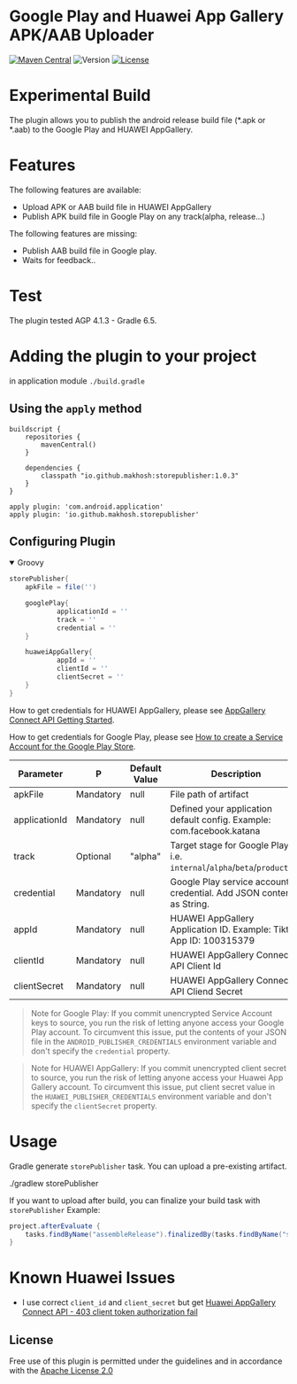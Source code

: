 # Google Play and Huawei App Gallery APK/AAB Uploader

[![Maven Central](https://img.shields.io/maven-central/v/io.github.makhosh/storepublisher.svg)](https://search.maven.org/artifact/io.github.makhosh/storepublisher)
![Version](https://img.shields.io/badge/Version-1.0.3-green.svg)
[![License](https://img.shields.io/github/license/srs/gradle-node-plugin.svg)](http://www.apache.org/licenses/LICENSE-2.0.html)

# Experimental Build

The plugin allows you to publish the android release build file (*.apk or *.aab) to the Google Play and HUAWEI AppGallery.

# Features

The following features are available:

* Upload APK or AAB build file in HUAWEI AppGallery
* Publish APK build file in Google Play on any track(alpha, release...)

The following features are missing:

* Publish AAB build file in Google play.
* Waits for feedback..

# Test

The plugin tested AGP 4.1.3 - Gradle 6.5.

# Adding the plugin to your project

in application module `./build.gradle`

## Using the `apply` method

```
buildscript {
    repositories {
        mavenCentral()
    }

    dependencies {
        classpath "io.github.makhosh:storepublisher:1.0.3"
    }
}

apply plugin: 'com.android.application'
apply plugin: 'io.github.makhosh.storepublisher'
```
## Configuring Plugin

<details open><summary>Groovy</summary>

```groovy
storePublisher{
    apkFile = file('')

    googlePlay{
            applicationId = ''
            track = ''
            credential = ''
    }

    huaweiAppGallery{
            appId = ''
            clientId = ''
            clientSecret = ''
    }
}
```
</details>

How to get credentials for HUAWEI AppGallery, please see [AppGallery Connect API Getting Started](https://developer.huawei.com/consumer/en/doc/development/AppGallery-connect-Guides/agcapi-getstarted).

How to get credentials for Google Play, please see [How to create a Service Account for the Google Play Store](https://help.moreapp.com/en/support/solutions/articles/13000076096-how-to-create-a-service-account-for-the-google-play-store-moreapp).


| Parameter     | P         | Default Value | Description                     
|---------------|-----------|---------------|---------------------------------------------------------------------------------------------------------------------|
| apkFile       | Mandatory | null          | File path of artifact
| applicationId | Mandatory | null          | Defined your application default config. Example: com.facebook.katana
| track         | Optional  | "alpha"       | Target stage for Google Play, i.e. `internal`/`alpha`/`beta`/`production`
| credential    | Mandatory | null          | Google Play service account credential. Add JSON content as String.
| appId         | Mandatory | null          | HUAWEI AppGallery Application ID. Example: Tiktok App ID: 100315379             
| clientId      | Mandatory | null          | HUAWEI AppGallery Connect API Client Id
| clientSecret  | Mandatory | null          | HUAWEI AppGallery Connect API Cliend Secret


> Note for Google Play: If you commit unencrypted Service Account keys to source, you run the risk of letting anyone
> access your Google Play account. To circumvent this issue, put the contents of your JSON file in
> the `ANDROID_PUBLISHER_CREDENTIALS` environment variable and don't specify the
> `credential` property.

> Note for HUAWEI AppGallery: If you commit unencrypted client secret to source, you run the risk of letting anyone
> access your Huawei App Gallery account. To circumvent this issue, put client secret value in
> the `HUAWEI_PUBLISHER_CREDENTIALS` environment variable and don't specify the
> `clientSecret` property.

# Usage

Gradle generate `storePublisher` task. You can upload a pre-existing artifact.

./gradlew storePublisher

If you want to upload after build, you can finalize your build task with `storePublisher` Example:

```groovy
project.afterEvaluate {
    tasks.findByName("assembleRelease").finalizedBy(tasks.findByName("storePublisher"))
}
```

# Known Huawei Issues

* I use correct `client_id` and `client_secret` but get [Huawei AppGallery Connect API - 403 client token authorization fail](https://stackoverflow.com/questions/63999681/huawei-appgallery-connect-api-403-client-token-authorization-fail)

## License

Free use of this plugin is permitted under the guidelines and in accordance with the [Apache License 2.0](https://opensource.org/licenses/Apache-2.0)
